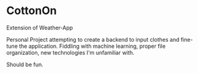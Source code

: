 # CottonOn
Extension of Weather-App

Personal Project attempting to create a backend to input clothes and fine-tune the application. Fiddling with machine learning, 
proper file organization, new technologies I'm unfamiliar with.

Should be fun.
